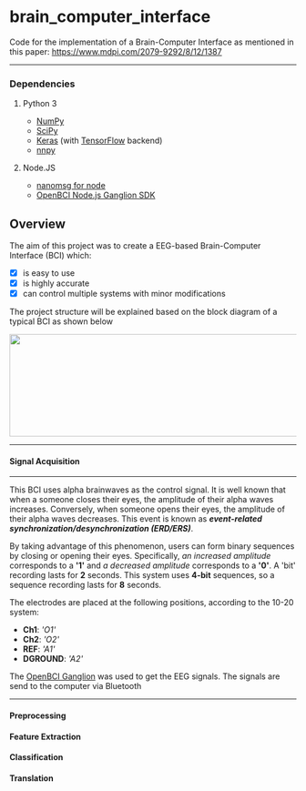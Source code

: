 # brain_computer_interface
Code for the implementation of a Brain-Computer Interface as mentioned in this paper: https://www.mdpi.com/2079-9292/8/12/1387
***
### Dependencies
1. Python 3
   * [NumPy][1]
   * [SciPy][2]
   * [Keras][3] (with [TensorFlow][4] backend)
   * [nnpy][5]

2. Node.JS
   * [nanomsg for node][6]
   * [OpenBCI Node.js Ganglion SDK][7]

[1]: https://numpy.org/
[2]: https://www.scipy.org/
[3]: https://keras.io/
[4]: https://www.tensorflow.org/
[5]: https://github.com/nanomsg/nnpy
[6]: https://www.npmjs.com/package/nanomsg
[7]: https://www.npmjs.com/package/@openbci/ganglion

## Overview
The aim of this project was to create a EEG-based Brain-Computer Interface (BCI) which:
- [x] is easy to use
- [x] is highly accurate
- [x] can control multiple systems with minor modifications

The project structure will be explained based on the block diagram of a typical BCI as shown below
<p align="center">
<img src="https://user-images.githubusercontent.com/24572643/113514022-02770980-9575-11eb-91ec-013245a26365.png" width="600" height="180">
</p>

-----------------------
#### Signal Acquisition
-----------------------
This BCI uses alpha brainwaves as the control signal. It is well known that when a someone closes their eyes, the amplitude of their alpha waves increases. Conversely, when someone opens their eyes, the amplitude of their alpha waves decreases. This event is known as **_event-related synchronization/desynchronization (ERD/ERS)_**.

By taking advantage of this phenomenon, users can form binary sequences by closing or opening their eyes. Specifically, _an increased amplitude_ corresponds to a **'1'** and _a decreased amplitude_ corresponds to a **'0'**. A 'bit' recording lasts for **2** seconds. This system uses **4-bit** sequences, so a sequence recording lasts for **8** seconds.

The electrodes are placed at the following positions, according to the 10-20 system: 
- **Ch1**: _'O1'_
- **Ch2**: _'O2'_
- **REF**: _'A1'_
- **DGROUND**: _'A2'_

The [OpenBCI Ganglion][8] was used to get the EEG signals. The signals are send to the computer via Bluetooth

[8]: https://shop.openbci.com/products/ganglion-board?variant=13461804483
***

#### Preprocessing
#### Feature Extraction
#### Classification
#### Translation
